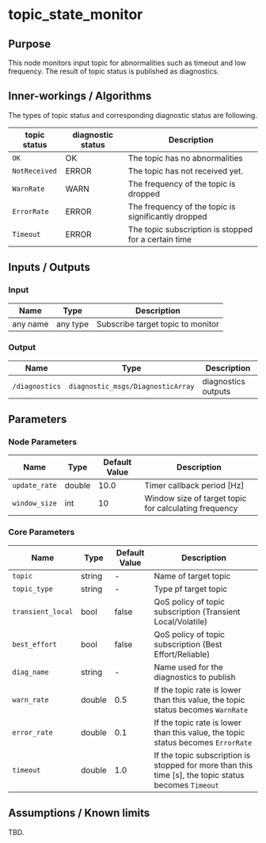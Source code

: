 # topic_state_monitor

## Purpose

This node monitors input topic for abnormalities such as timeout and low frequency.
The result of topic status is published as diagnostics.

## Inner-workings / Algorithms

The types of topic status and corresponding diagnostic status are following.

| topic status  | diagnostic status | Description                                          |
| ------------- | ----------------- | ---------------------------------------------------- |
| `OK`          | OK                | The topic has no abnormalities                       |
| `NotReceived` | ERROR             | The topic has not received yet.                      |
| `WarnRate`    | WARN              | The frequency of the topic is dropped                |
| `ErrorRate`   | ERROR             | The frequency of the topic is significantly dropped  |
| `Timeout`     | ERROR             | The topic subscription is stopped for a certain time |

## Inputs / Outputs

### Input

| Name     | Type     | Description                       |
| -------- | -------- | --------------------------------- |
| any name | any type | Subscribe target topic to monitor |

### Output

| Name           | Type                              | Description         |
| -------------- | --------------------------------- | ------------------- |
| `/diagnostics` | `diagnostic_msgs/DiagnosticArray` | diagnostics outputs |

## Parameters

### Node Parameters

| Name          | Type   | Default Value | Description                                           |
| ------------- | ------ | ------------- | ----------------------------------------------------- |
| `update_rate` | double | 10.0          | Timer callback period [Hz]                            |
| `window_size` | int    | 10            | Window size of target topic for calculating frequency |

### Core Parameters

| Name              | Type   | Default Value | Description                                                                                          |
| ----------------- | ------ | ------------- | ---------------------------------------------------------------------------------------------------- |
| `topic`           | string | -             | Name of target topic                                                                                 |
| `topic_type`      | string | -             | Type pf target topic                                                                                 |
| `transient_local` | bool   | false         | QoS policy of topic subscription (Transient Local/Volatile)                                          |
| `best_effort`     | bool   | false         | QoS policy of topic subscription (Best Effort/Reliable)                                              |
| `diag_name`       | string | -             | Name used for the diagnostics to publish                                                             |
| `warn_rate`       | double | 0.5           | If the topic rate is lower than this value, the topic status becomes `WarnRate`                      |
| `error_rate`      | double | 0.1           | If the topic rate is lower than this value, the topic status becomes `ErrorRate`                     |
| `timeout`         | double | 1.0           | If the topic subscription is stopped for more than this time [s], the topic status becomes `Timeout` |

## Assumptions / Known limits

TBD.
